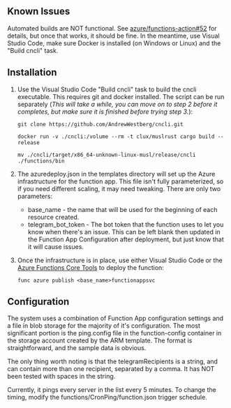 ## Known Issues

Automated builds are NOT functional. See [azure/functions-action#52](https://github.com/azure/functions-action/issues/52) for details, but once that works, it should be fine.
In the meantime, use Visual Studio Code, make sure Docker is installed (on Windows or Linux) and the "Build cncli" task.

## Installation

1. Use the Visual Studio Code "Build cncli" task to build the cncli executable. This requires git and docker installed. The script can be run separately (*This will take a while, you can move on to step 2 before it completes, but make sure it is finished before trying step 3.*):  

    `git clone https://github.com/AndrewWestberg/cncli.git`

    `docker run -v ./cncli:/volume --rm -t clux/muslrust cargo build --release`

    `mv ./cncli/target/x86_64-unknown-linux-musl/release/cncli ./functions/bin`

2. The azuredeploy.json in the templates directory will set up the Azure infrastructure for the function app. This file isn't fully parameterized, so if you need different scaling, it may need tweaking. There are only two parameters:

    * base_name - the name that will be used for the beginning of each resource
    created.
    * telegram_bot_token - The bot token that the function uses to let you know when
    there's an issue. This can be left blank then updated in the Function App
    Configuration after deployment, but just know that it will cause issues.

3. Once the infrastructure is in place, use either Visual Studio Code or the [Azure Functions Core Tools](https://docs.microsoft.com/en-us/azure/azure-functions/functions-run-local?tabs=windows%2Ccsharp%2Cbash#install-the-azure-functions-core-tools) to deploy the function:

   `func azure publish <base_name>functionappsvc`

## Configuration

The system uses a combination of Function App configuration settings and a file in blob storage for the majority of it's configuration. The most significant portion is the ping.config file in the function-config container in the storage account created by the ARM template. The format is straightforward, and the sample data is obvious. 

The only thing worth noting is that the telegramRecipients is a string, and can contain more than one recipient, separated by a comma. It has NOT been tested with spaces in the string.

Currently, it pings every server in the list every 5 minutes. To change the timing, modify the functions/CronPing/function.json trigger schedule.